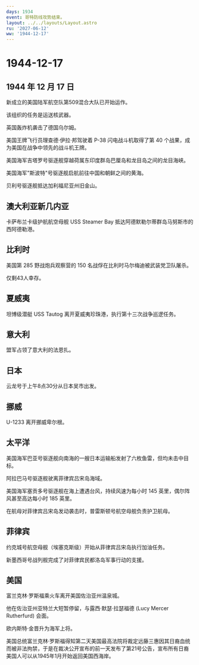 ```yaml
---
days: 1934
event: 哥特防线攻势结束。
layout: ../../layouts/Layout.astro
ru: '2027-06-12'
ww: '1944-12-17'
---
```


# 1944-12-17

## 1944 年 12 月 17 日

新成立的美国陆军航空队第509混合大队已开始运作。

该组织的任务是运送核武器。

英国轰炸机袭击了德国乌尔姆。

美国王牌飞行员理查德·伊拉·邦驾驶着 P-38 闪电战斗机取得了第 40
个战果，成为美国在战争中领先的战斗机王牌。

美国海军吉塔罗号驱逐舰穿越荷属东印度群岛巴厘岛和龙目岛之间的龙目海峡。

美国海军"斯波特"号驱逐舰启航前往中国和朝鲜之间的黄海。

贝利号驱逐舰抵达加利福尼亚州旧金山。

## 澳大利亚新几内亚

卡萨布兰卡级护航航空母舰 USS Steamer Bay
抵达阿德默勒尔蒂群岛马努斯市的西阿德勒港。

## 比利时

美国第 285 野战炮兵观察营的 150 名战俘在比利时马尔梅迪被武装党卫队屠杀。

仅剩43人幸存。

## 夏威夷

坦博级潜艇 USS Tautog 离开夏威夷珍珠港，执行第十三次战争巡逻任务。

## 意大利

盟军占领了意大利的法恩扎。

## 日本

云龙号于上午8点30分从日本吴市出发。

## 挪威

U-1233 离开挪威卑尔根。

## 太平洋

美国海军巴亚号驱逐舰向南海的一艘日本运输船发射了六枚鱼雷，但均未击中目标。

阿拉巴马号驱逐舰驶离菲律宾吕宋岛海域。

美国海军塞贡多号驱逐舰在海上遭遇台风，持续风速为每小时 145
英里，偶尔阵风甚至高达每小时 185 英里。

在航母对菲律宾吕宋岛发动袭击时，普雷斯顿号航空母舰负责护卫航母。

## 菲律宾

约克城号航空母舰（埃塞克斯级）开始从菲律宾吕宋岛执行加油任务。

新墨西哥号战列舰完成了对菲律宾民都洛岛军事行动的支援。

## 美国

富兰克林·罗斯福乘火车离开美国佐治亚州温泉城。

他在佐治亚州亚特兰大短暂停留，与露西·默瑟·拉瑟福德 (Lucy Mercer
Rutherfurd) 会面。

欧内斯特·金晋升为海军上将。

美国总统富兰克林·罗斯福得知第二天美国最高法院将裁定远藤三惠因其日裔血统而被非法拘禁，于是在裁决公开宣布的前一天发布了第21号公告，宣布所有日裔美国人可以从1945年1月开始返回美国西海岸。
